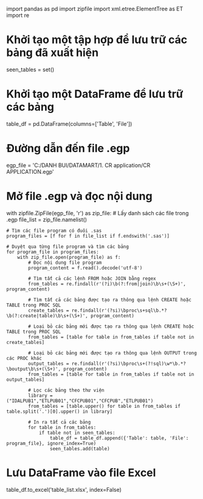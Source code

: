 import pandas as pd
import zipfile
import xml.etree.ElementTree as ET
import re

# Khởi tạo một tập hợp để lưu trữ các bảng đã xuất hiện
seen_tables = set()

# Khởi tạo một DataFrame để lưu trữ các bảng
table_df = pd.DataFrame(columns=['Table', 'File'])

# Đường dẫn đến file .egp
egp_file = 'C:/DANH BUI/DATAMART/1. CR application/CR APPLICATION.egp'

# Mở file .egp và đọc nội dung
with zipfile.ZipFile(egp_file, 'r') as zip_file:
    # Lấy danh sách các file trong .egp
    file_list = zip_file.namelist()

    # Tìm các file program có đuôi .sas
    program_files = [f for f in file_list if f.endswith('.sas')]

    # Duyệt qua từng file program và tìm các bảng
    for program_file in program_files:
        with zip_file.open(program_file) as f:
            # Đọc nội dung file program
            program_content = f.read().decode('utf-8')

            # Tìm tất cả các lệnh FROM hoặc JOIN bằng regex
            from_tables = re.findall(r'(?i)\b(?:from|join)\b\s+(\S+)', program_content)

            # Tìm tất cả các bảng được tạo ra thông qua lệnh CREATE hoặc TABLE trong PROC SQL
            create_tables = re.findall(r'(?si)\bproc\s+sql\b.*?\b(?:create|table)\b\s+(\S+)', program_content)

            # Loại bỏ các bảng mới được tạo ra thông qua lệnh CREATE hoặc TABLE trong PROC SQL
            from_tables = [table for table in from_tables if table not in create_tables]

            # Loại bỏ các bảng mới được tạo ra thông qua lệnh OUTPUT trong các PROC khác
            output_tables = re.findall(r'(?si)\bproc\s+(?!sql)\w*\b.*?\boutput\b\s+(\S+)', program_content)
            from_tables = [table for table in from_tables if table not in output_tables]

            # Lọc các bảng theo thư viện
            library = ("IDALPUB1","ETLPUB01","CFCPUB01","CFCPUB","ETLPUB01")
            from_tables = [table.upper() for table in from_tables if table.split('.')[0].upper() in library]

            # In ra tất cả các bảng
            for table in from_tables:
                if table not in seen_tables:
                    table_df = table_df.append({'Table': table, 'File': program_file}, ignore_index=True)
                    seen_tables.add(table)

# Lưu DataFrame vào file Excel
table_df.to_excel('table_list.xlsx', index=False)
